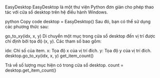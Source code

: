 EasyDesktop
EasyDesktop là một thư viện Python đơn giản cho phép thao tác với cửa sổ desktop trên hệ điều hành Windows.

python
Copy code
desktop = EasyDesktop()
Sau đó, bạn có thể sử dụng các phương thức sau:

go_to_xy(idx, x, y)
Di chuyển một mục trong cửa sổ desktop đến vị trí được chỉ định bởi tọa độ (x, y). Các tham số bao gồm:

idx: Chỉ số của item.
x: Tọa độ x của vị trí đích.
y: Tọa độ y của vị trí đích.
desktop.go_to_xy(idx, x, y)
get_item_count()

Trả về số lượng mục hiện có trong cửa sổ desktop.
count = desktop.get_item_count()
